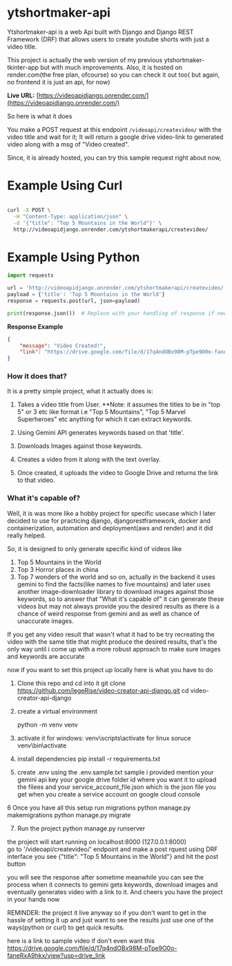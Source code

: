 # ytshortmaker-api

Ytshortmaker-api is a web Api built with Django and Django REST Framework (DRF) that allows users to create youtube shorts with just a video title.

This project is actually the web version of my previous ytshortmaker-tkinter-app but with much improvements. Also, it is hosted on render.com(the free plan, ofcourse) so you can check it out too( but again, no frontend it is just an api, for now)

**Live URL:** [https://videoapidjango.onrender.com/](https://videoapidjango.onrender.com/)

So here is what it does

You make a POST request at this endpoint `/videoapi/createvideo/` with the video title and wait for it; It will return a google drive video-link to generated video along with a msg of "Video created".

Since, it is already hosted, you can try this sample request right about now,


# Example Using Curl

```sh

curl -X POST \
  -H "Content-Type: application/json" \
  -d '{"title": "Top 5 Mountains in the World"}' \
  http://videoapidjango.onrender.com/ytshortmakerapi/createvideo/
```

# Example Using Python
```python
import requests

url = 'http://videoapidjango.onrender.com/ytshortmakerapi/createvideo/'
payload = {'title': 'Top 5 Mountains in the World'}
response = requests.post(url, json=payload)

print(response.json())  # Replace with your handling of response if needed
```


**Response Example**

```json
{
    "message": "Video Created!",
    "link": "https://drive.google.com/file/d/17q4ndOBx98M-pTpe9O0o-faneRxA9hkx/view?usp=drivesdk"
}
```

### How it does that?

It is a pretty simple project, what it actually does is:

1. Takes a video title from User. **Note: it assumes the titles to be in "top 5" or 3 etc like format i.e "Top 5 Mountains", "Top 5 Marvel Superheroes" etc anything for which it can extract keywords.
   
2. Using Gemini API generates keywords based on that 'title'.

3. Downloads Images against those keywords.

4. Creates a video from it along with the text overlay.

5. Once created, it uploads the video to Google Drive and returns the link to that video.



### What it's capable of?

Well, it is was more like a hobby project for specific usecase which I later decided to use for practicing django, djangorestframework, docker and containerization, automation and deployment(aws and render) and it did really helped.

So, it is designed to only generate specific kind of videos like
1. Top 5 Mountains in the World
2. Top 3 Horror places in china
3. Top 7 wonders of the world
and so on, actually in the backend it uses gemini to find the facts(like names to five mountains) and later uses another image-downloader library to download images against those keywords,
so to answer that "What it's capable of"
it can generate these videos but may not always provide you the desired results
as there is a chance of weird response from gemini and as well as chance of unaccurate images.

If you get any video result that wasn't what it had to be try recreating the video with the same title  that might produce the 
desired results, that's the only way until i come up with a more robust approach to make sure images and keywords are accurate


now if you want to set this project up locally here is what you have to do 

1. Clone this repo and cd into it
   git clone https://github.com/legeRise/video-creator-api-django.git
   cd video-creator-api-django

2. create a virtual environment

   python -m venv venv

3. activate it
   for windows:
   venv\scripts\activate
    for linux
   soruce venv\bin\activate

4. install dependencies
   pip install -r requirements.txt

5. create .env using the .env.sample.txt sample i provided
   mention your gemini api key
   your google drive folder id where you want it to upload the filees
   and your service_account_file.json  which is the json file you get when you create a service account on google cloud console


6 Once you have all this setup run migrations
python manage.py makemigrations
python manage.py migrate

7. Run the project
   python manage.py runserver

the project will start running on localhost:8000 (127.0.0.1:8000)  
go to '/videoapi/createvideo/' endpoint and   make a post rquest using DRF interface you see 
{"title": "Top 5 Mountains in the World"}  and hit the post button

you will see the response after sometime meanwhile you can see the process when it connects to gemini gets keywords, download images and eventually generates video with a link to it.
And cheers you have the project in your hands now 

REMINDER: the project it live anyway so if you don't want to get in the hassle of setting it up and just want to see the results just use one of the ways(python or curl) to get quick results.

here is a link to sample video if don't even want this 
https://drive.google.com/file/d/17q4ndOBx98M-pTpe9O0o-faneRxA9hkx/view?usp=drive_link






